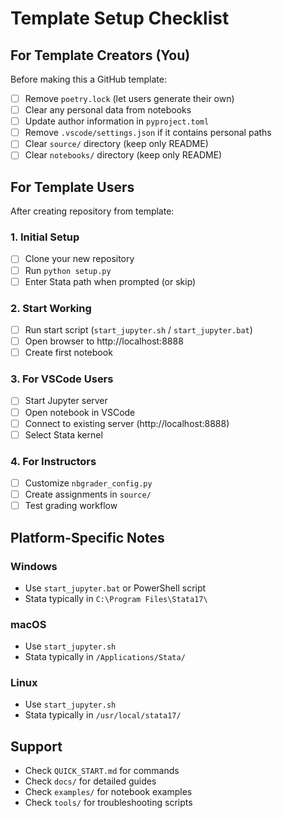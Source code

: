# Template Setup Checklist

## For Template Creators (You)

Before making this a GitHub template:

- [ ] Remove `poetry.lock` (let users generate their own)
- [ ] Clear any personal data from notebooks
- [ ] Update author information in `pyproject.toml`
- [ ] Remove `.vscode/settings.json` if it contains personal paths
- [ ] Clear `source/` directory (keep only README)
- [ ] Clear `notebooks/` directory (keep only README)

## For Template Users

After creating repository from template:

### 1. Initial Setup
- [ ] Clone your new repository
- [ ] Run `python setup.py`
- [ ] Enter Stata path when prompted (or skip)

### 2. Start Working
- [ ] Run start script (`start_jupyter.sh` / `start_jupyter.bat`)
- [ ] Open browser to http://localhost:8888
- [ ] Create first notebook

### 3. For VSCode Users
- [ ] Start Jupyter server
- [ ] Open notebook in VSCode
- [ ] Connect to existing server (http://localhost:8888)
- [ ] Select Stata kernel

### 4. For Instructors
- [ ] Customize `nbgrader_config.py`
- [ ] Create assignments in `source/`
- [ ] Test grading workflow

## Platform-Specific Notes

### Windows
- Use `start_jupyter.bat` or PowerShell script
- Stata typically in `C:\Program Files\Stata17\`

### macOS
- Use `start_jupyter.sh`
- Stata typically in `/Applications/Stata/`

### Linux
- Use `start_jupyter.sh`
- Stata typically in `/usr/local/stata17/`

## Support

- Check `QUICK_START.md` for commands
- Check `docs/` for detailed guides
- Check `examples/` for notebook examples
- Check `tools/` for troubleshooting scripts
